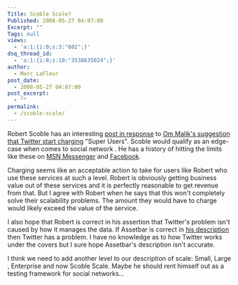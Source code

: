 ```yaml
---
Title: Scoble Scale?
Published: 2008-05-27 04:07:00
Excerpt: ""
Tags: null
views:
  - 'a:1:{i:0;s:3:"602";}'
dsq_thread_id:
  - 'a:1:{i:0;s:10:"3538635024";}'
author:
  - Marc LaFleur
post_date:
  - 2008-05-27 04:07:00
post_excerpt:
  - ""
permalink:
  - /scoble-scale/
---
```

<p>Robert Scoble has an interesting <a href="http://scobleizer.com/2008/05/26/should-services-charge-super-users/" mce_href="http://scobleizer.com/2008/05/26/should-services-charge-super-users/" target="_blank">post in response</a> to <a href="http://gigaom.com/2008/05/25/in-twitters-scoble-problem-a-business-model/" mce_href="http://gigaom.com/2008/05/25/in-twitters-scoble-problem-a-business-model/" target="_blank">Om Malik's suggestion that Twitter start charging</a> "Super Users". Scoble would qualify as an edge-case when comes to social network . He has a history of hitting the limits like these on <a href="http://radio.weblogs.com/0001011/2004/08/27.html#a8166" mce_href="http://radio.weblogs.com/0001011/2004/08/27.html#a8166" target="_blank">MSN Messenger</a> and <a href="http://scobleizer.com/2007/10/14/facebook-sucks-dave-winer-says/" mce_href="http://scobleizer.com/2007/10/14/facebook-sucks-dave-winer-says/" target="_blank">Facebook</a>. </p>  <p>Charging seems like an acceptable action to take for users like Robert who use these services at such a level. Robert is obviously getting business value out of these services and it is perfectly reasonable to get revenue from that. But I agree with Robert when he says that this won't completely solve their scalability problems. The amount they would have to charge would likely exceed the value of the service. </p>  <p>I also hope that Robert is correct in his assertion that Twitter's problem isn't caused by how it manages the data. If Assetbar is correct in <a href="http://assetbar.wordpress.com/2008/02/08/twitter-proxy-any-interest/" mce_href="http://assetbar.wordpress.com/2008/02/08/twitter-proxy-any-interest/" target="_blank">his description</a> then Twitter has a problem. I have no knowledge as to how Twitter works under the covers but I sure hope Assetbar's description isn't accurate. </p>  <p>I think we need to add another level to our description of scale: Small, Large , Enterprise and now Scoble Scale. Maybe he should rent himself out as a testing framework for social networks...</p>